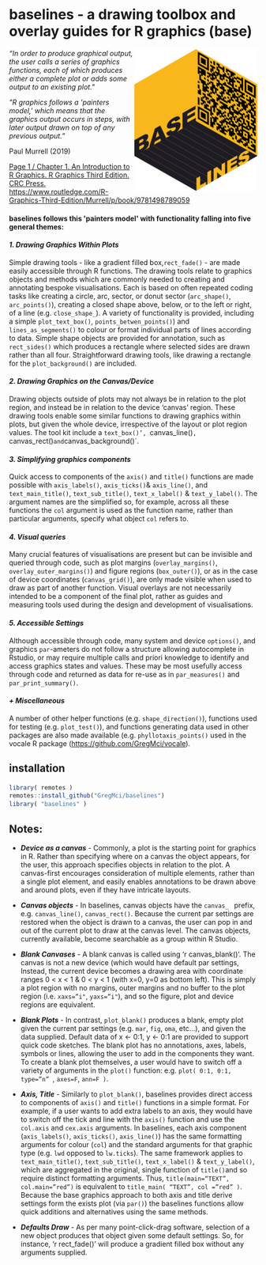 


# baselines - a drawing toolbox and overlay guides for R graphics (base)

<img width="250" align="right" src="https://github.com/GregMci/baselines/blob/master/base%20lines%20hex%20logo.png" />


*“In order to produce graphical output, the user calls a series of graphics functions, each of which produces either a complete plot or adds some output to an existing plot."*

*"R graphics follows a 'painters model,' which means that the graphics output occurs in steps, with later output drawn on top of any previous output.”* 

Paul Murrell (2019) 

[Page 1 / Chapter 1. An Introduction to R Graphics. R Graphics Third Edition. CRC Press.](https://www.stat.auckland.ac.nz/~paul/RG3e/) <br clear="left"/> https://www.routledge.com/R-Graphics-Third-Edition/Murrell/p/book/9781498789059 
<br clear="left"/>



#### baselines follows this 'painters model' with functionality falling into five general themes:

#### *1. Drawing Graphics Within Plots*

Simple drawing tools - like a gradient filled box,`rect_fade()` - are made easily accessible through R functions. The drawing tools relate to graphics objects and methods which are commonly needed to creating and annotating bespoke visualisations. Each is based on often repeated coding tasks like creating a circle, arc, sector, or donut sector (`arc_shape()`, `arc_points()`), creating a closed shape above, below, or to the left or right, of a line (e.g. `close_shape_`). A variety of functionality is provided, including a simple `plot_text_box()`, `points_betwen_points()`) and `lines_as_segments()` to colour or format individual parts of lines according to data. Simple shape objects are provided for annotation, such as `rect_sides()` which produces a rectangle where selected sides are drawn rather than all four. Straightforward drawing tools, like drawing a rectangle for the `plot_background()` are included. 


#### *2. Drawing Graphics on the Canvas/Device*  

Drawing objects outside of plots may not always be in relation to the plot region, and instead be in relation to the device ‘canvas’ region. These drawing tools enable some similar functions to drawing graphics within plots, but given the whole device, irrespective of the layout or plot region values. The tool kit include a `text_box()’, `canvas_line()`, `canvas_rect()` and `canvas_background()`.


#### *3. Simplifying graphics components*

Quick access to components of the `axis()` and `title()` functions are made possible with `axis_labels()`, `axis_ticks()`& `axis_line()`, and `text_main_title()`, `text_sub_title()`, `text_x_label()` & `text_y_label()`. The argument names are the simplified so, for example, across all these functions the `col` argument is used as the function name, rather than particular arguments, specify what object `col` refers to.


#### *4. Visual queries* 

Many crucial features of visualisations are present but can be invisible and queried through code, such as plot margins (`overlay_margins()`, `overlay_outer_margins()`) and figure regions (`box_outer()`), or as in the case of device coordinates (`canvas_grid()`), are only made visible when used to draw as part of another function. Visual overlays are not necessarily intended to be a component of the final plot, rather as guides and measuring tools used during the design and development of visualisations. 


#### *5. Accessible Settings*

Although accessible through code, many system and device `options()`, and graphics `par`-ameters do not follow a structure allowing autocomplete in Rstudio, or may require multiple calls and priori knowledge to identify and access graphics states and values. These may be most usefully access through code and returned as data for re-use as in `par_measures()` and `par_print_summary()`. 


#### *+ Miscellaneous*

A number of other helper functions (e.g. `shape_direction()`), functions used for testing (e.g. `plot_test()`), and functions generating data used in other packages are also made available (e.g. `phyllotaxis_points()` used in the vocale R package (https://github.com/GregMci/vocale).




## installation

```r
library( remotes )
remotes::install_github("GregMci/baselines")  
library( "baselines" )
```  



## Notes:

* ***Device as a canvas*** - Commonly, a plot is the starting point for graphics in R. Rather than specifying where on a canvas the object appears, for the user, this approach specifies objects in relation to the plot. A canvas-first encourages consideration of multiple elements, rather than a single plot element, and easily enables annotations to be drawn above and around plots, even if they have intricate layouts.

* ***Canvas objects*** - In baselines, canvas objects have the `canvas_ ` prefix, e.g. `canvas_line()`, `canvas_rect()`. Because the current par settings are restored when the object is drawn to a canvas, the user can pop in and out of the current plot to draw at the canvas level. The canvas objects, currently available, become searchable as a group within R Studio.

* ***Blank Canvases*** - A blank canvas is called using ‘r canvas_blank()‘. The canvas is not a new device (which would have default par settings, Instead, the current device becomes a drawing area with coordinate ranges 0 < x < 1 & 0 < y < 1 (with x=0, y=0 as bottom left). This is simply a plot region with no margins, outer margins and no buffer to the plot region (i.e. `xaxs=”i"`, `yaxs=”i"`), and so the figure, plot and device regions are equivalent.

* ***Blank Plots*** - In contrast, `plot_blank()` produces a blank, empty plot given the current par settings (e.g. `mar`, `fig`, `oma`, etc…), and given the data supplied. Default data of x <- 0:1, y <- 0:1 are provided to support quick code sketches. The blank plot has no annotations, axes, labels, symbols or lines, allowing the user to add in the components they want. To create a blank plot themselves, a user would have to switch off a variety of arguments in the `plot()` function: e.g. `plot( 0:1, 0:1, type=”n” `, `axes=F`, `ann=F )`.

* ***Axis, Title*** - Similarly to `plot_blank()`, baselines provides direct access to components of `axis()` and `title()` functions in a simple format. For example, if a user wants to add extra labels to an axis, they would have to switch off the tick and line with the `axis()` function and use the `col.axis` and `cex.axis` arguments. In baselines, each axis component (`axis_labels()`, `axis_ticks()`, `axis_line()`) has the same formatting arguments for colour (`col`) and the standard arguments for that graphic type (e.g. `lwd` opposed to `lw.ticks`). The same framework applies to `text_main_title()`, `text_sub_title()`, `text_x_label()` & `text_y_label()`, which are aggregated in the original, single function of `title()`and so require distinct formatting arguments. Thus, `title(main=“TEXT”, col.main=”red”)` is equivalent to `title_main( “TEXT”, col =”red” )`. Because the base graphics approach to both axis and title derive settings form the exists plot (via `par()`) the baselines functions allow quick additions and alternatives using the same methods. 

* ***Defaults Draw*** - As per many point-click-drag software, selection of a new object produces that object given some default settings. So, for instance, ‘r rect_fade()’ will produce a gradient filled box without any arguments supplied.

